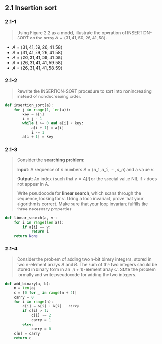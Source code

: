 ## 2.1 Insertion sort

### 2.1-1

> Using Figure 2.2 as a model, illustrate the operation of INSERTION-SORT on the array $A = \left \langle 31, 41, 59, 26, 41, 58 \right \rangle$.

* $A = \left \langle 31, 41, 59, 26, 41, 58 \right \rangle$
* $A = \left \langle 31, 41, 59, 26, 41, 58 \right \rangle$
* $A = \left \langle 26, 31, 41, 59, 41, 58 \right \rangle$
* $A = \left \langle 26, 31, 41, 41, 59, 58 \right \rangle$
* $A = \left \langle 26, 31, 41, 41, 58, 59 \right \rangle$

### 2.1-2

> Rewrite the INSERTION-SORT procedure to sort into nonincreasing instead of nondecreasing order.

```python
def insertion_sort(a):
    for j in range(1, len(a)):
        key = a[j]
        i = j - 1
        while i >= 0 and a[i] < key:
            a[i + 1] = a[i]
            i -= 1
        a[i + 1] = key
```

### 2.1-3

> Consider the __searching problem__:
>
> __Input__: A sequence of $n$ numbers $A = \left \langle a\_1, a\_2, \cdots, a\_n\right \rangle$ and a value $v$.
>
> __Output__: An index $i$ such that $v=A[i]$ or the special value NIL if $v$ does not appear in A.
>
> Write pseudocode for __linear search__, which scans through the sequence, looking for $v$. Using a loop invariant, prove that your algorithm is correct. Make sure that your loop invariant fulfills the three necessary properties.

```python
def linear_search(a, v):
    for i in range(len(a)):
        if a[i] == v:
            return i
    return None
```

### 2.1-4

> Consider the problem of adding two n-bit binary integers, stored in two n-element arrays $A$ and $B$. The sum of the two integers should be stored in binary form in an $(n+1)$-element array $C$. State the problem formally and write pseudocode for adding the two integers.

```python
def add_binary(a, b):
    n = len(a)
    c = [0 for _ in range(n + 1)]
    carry = 0
    for i in range(n):
        c[i] = a[i] + b[i] + carry
        if c[i] > 1:
            c[i] -= 2
            carry = 1
        else:
            carry = 0
    c[n] = carry
    return c
```
